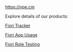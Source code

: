 https://npe.cm


Explore details of our products:

[Fiori Tracker](https://fioritracker.org)

[Fiori App Usage](https://help.fioriappsusage.org)

[Fiori Role Testing](https://fioriroletesting.com)
